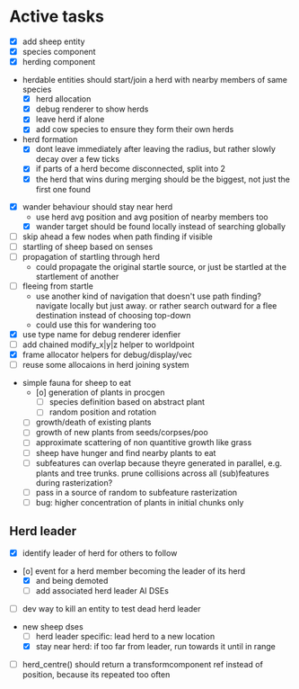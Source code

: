 # Active tasks

* [X] add sheep entity
* [X] species component
* [X] herding component
*  herdable entities should start/join a herd with nearby members of same species
    * [X] herd allocation
    * [X] debug renderer to show herds
    * [X] leave herd if alone
    * [X] add cow species to ensure they form their own herds
* herd formation
    * [X] dont leave immediately after leaving the radius, but rather slowly decay over a few ticks
    * [X] if parts of a herd become disconnected, split into 2
    * [X] the herd that wins during merging should be the biggest, not just the first one found
* [X] wander behaviour should stay near herd
    * use herd avg position and avg position of nearby members too
    * [X] wander target should be found locally instead of searching globally
* [ ] skip ahead a few nodes when path finding if visible
* [ ] startling of sheep based on senses
* [ ] propagation of startling through herd
    * could propagate the original startle source, or just be startled at the startlement of another
* [ ] fleeing from startle
    * use another kind of navigation that doesn't use path finding? navigate locally but just away.
        or rather search outward for a flee destination instead of choosing top-down
    * could use this for wandering too
* [X] use type name for debug renderer idenfier
* [ ] add chained modify_x|y|z helper to worldpoint
* [X] frame allocator helpers for debug/display/vec
* [ ] reuse some allocaions in herd joining system
* simple fauna for sheep to eat
    * [o] generation of plants in procgen
        * [ ] species definition based on abstract plant
        * [ ] random position and rotation
    * [ ] growth/death of existing plants
    * [ ] growth of new plants from seeds/corpses/poo
    * [ ] approximate scattering of non quantitive growth like grass
    * [ ] sheep have hunger and find nearby plants to eat
    * [ ] subfeatures can overlap because theyre generated in parallel, e.g. plants and tree trunks.
        prune collisions across all (sub)features during rasterization?
    * [ ] pass in a source of random to subfeature rasterization
    * [ ] bug: higher concentration of plants in initial chunks only

## Herd leader
* [X] identify leader of herd for others to follow
* [o] event for a herd member becoming the leader of its herd
    * [X] and being demoted
    * [ ] add associated herd leader AI DSEs
* [ ] dev way to kill an entity to test dead herd leader
* new sheep dses
    * [ ] herd leader specific: lead herd to a new location
    * [X] stay near herd: if too far from leader, run towards it until in range
* [ ] herd_centre() should return a transformcomponent ref instead of position, because its repeated too often



